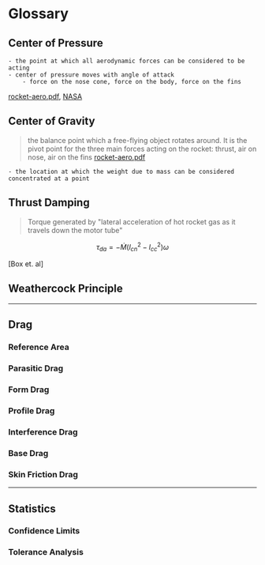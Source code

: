 # Glossary

## Center of Pressure 
    - the point at which all aerodynamic forces can be considered to be acting
    - center of pressure moves with angle of attack
        - force on the nose cone, force on the body, force on the fins
[rocket-aero.pdf](https://explorersposts.grc.nasa.gov/post630/07-08%20Files/DocumentArchive/rocket%20aero.pdf),
[NASA](http://exploration.grc.nasa.gov/education/rocket/cp.html)

## Center of Gravity 
> the balance point which a free-flying object rotates around. It is the pivot point for the three main forces acting on the rocket:
> thrust, air on nose, air on the fins
> [rocket-aero.pdf](https://explorersposts.grc.nasa.gov/post630/07-08%20Files/DocumentArchive/rocket%20aero.pdf)

    - the location at which the weight due to mass can be considered concentrated at a point

## Thrust Damping
> Torque generated by "lateral acceleration of hot rocket gas as it travels down the motor tube"

$$ \tau_{da} = - \dot{M} (l^2_{cn}-l^2_{cc}) \omega $$

[Box et. al]

## Weathercock Principle

---

## Drag

### Reference Area

### Parasitic Drag


### Form Drag


### Profile Drag


### Interference Drag


### Base Drag


### Skin Friction Drag


--- 

## Statistics

### Confidence Limits

### Tolerance Analysis

